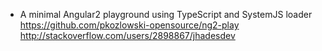 - A minimal Angular2 playground using TypeScript and SystemJS loader https://github.com/pkozlowski-opensource/ng2-play http://stackoverflow.com/users/2898867/jhadesdev
